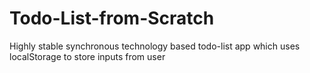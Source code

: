 # Todo-List-from-Scratch
Highly stable synchronous technology based todo-list app which uses localStorage to store inputs from user 
